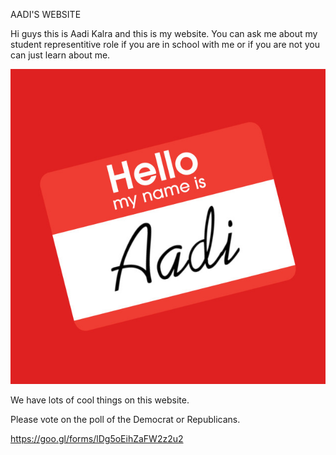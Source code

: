 AADI'S WEBSITE

Hi guys this is Aadi Kalra and this is my website. You can ask me about my student representitive role if you are in school with me or if you are not you can just learn about me.

![alt text](logo.jpg "Aadi's Name")

We have lots of cool things on this website. 

 Please vote on the poll of the Democrat or Republicans.
 
https://goo.gl/forms/lDg5oEihZaFW2z2u2

